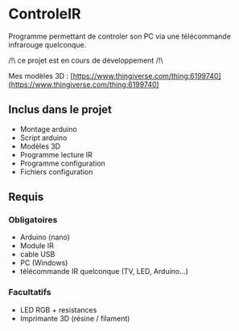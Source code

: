 # ControleIR
Programme permettant de controler son PC via une télécommande infrarouge quelconque.

/!\ ce projet est en cours de développement /!\

Mes modèles 3D : [https://www.thingiverse.com/thing:6199740](https://www.thingiverse.com/thing:6199740)

## Inclus dans le projet
- Montage arduino
- Script arduino
- Modèles 3D
- Programme lecture IR
- Programme configuration
- Fichiers configuration

## Requis

### Obligatoires
- Arduino (nano)
- Module IR
- cable USB
- PC (Windows)
- télécommande IR quelconque (TV, LED, Arduino...)

### Facultatifs
- LED RGB + resistances
- Imprimante 3D (résine / filament)

